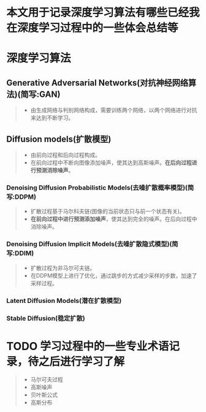 # 本文用于记录深度学习算法有哪些已经我在深度学习过程中的一些体会总结等

# 深度学习算法

## Generative Adversarial Networks(对抗神经网络算法)(简写:GAN)
>+ 由生成网络与判别网络构成，需要训练两个网络，以两个网络进行对抗来达到不断学习。

## Diffusion models(扩散模型)
>+ 由前向过程和后向过程构成。
>+ 在前向过程中不断向图像添加噪声，使其达到高斯噪声。**在后向过程进行预测消除噪声**。
### Denoising Diffusion Probabilistic Models(去噪扩散概率模型)(简写:DDPM)
>+ 扩散过程基于马尔科夫链(图像的当前状态只与前一个状态有关)。
>+ **在前向过程中进行预测添加噪声**，使其达到完全的噪声。在后向过程中消除噪声。
### Denoising Diffusion Implicit Models(去噪扩散隐式模型)(简写:DDIM)
>+ 扩散过程为非马尔可夫链。
>+ 在DDPM模型上进行了优化，通过跳步的方式减少采样的步数，加速了采样过程。
### Latent Diffusion Models(潜在扩散模型)
### Stable Diffusion(稳定扩散)



# TODO 学习过程中的一些专业术语记录，待之后进行学习了解
>+ 马尔可夫过程
>+ 高斯噪声
>+ 贝叶斯公式
>+ 高斯分布

